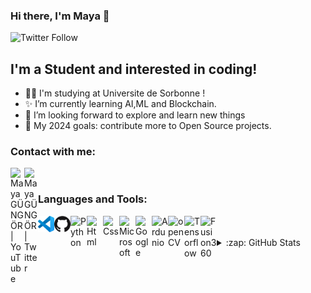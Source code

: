 ### Hi there, I'm Maya 👋
![Twitter Follow](https://img.shields.io/twitter/follow/EMayaGungor?color=%231DA1F2&logo=twitter&style=flat-square)

## I'm a Student and interested in coding!

- 👩‍🎓 I'm studying at Universite de Sorbonne !
- ✨ I’m currently learning AI,ML and Blockchain.
- 👀 I’m looking forward to explore and learn new things
- 🎁 My 2024 goals: contribute more to Open Source projects.

### Contact with me:

[<img align="left" alt="Maya GÜNGÖR | YouTube" width="22px" src="https://cdn.jsdelivr.net/npm/simple-icons@v3/icons/youtube.svg" />][youtube]
[<img align="left" alt="Maya GÜNGÖR | Twitter" width="22px" src="https://cdn.jsdelivr.net/npm/simple-icons@v3/icons/twitter.svg" />][twitter]

<br />

### Languages and Tools:

<img align="left" alt="Visual Studio Code" width="26px" src="https://raw.githubusercontent.com/github/explore/80688e429a7d4ef2fca1e82350fe8e3517d3494d/topics/visual-studio-code/visual-studio-code.png"/>
<img align="left" alt="GitHub" width="26px" src="https://raw.githubusercontent.com/github/explore/78df643247d429f6cc873026c0622819ad797942/topics/github/github.png"/>
<img align="left" alt="Python" width="26px" src="https://www.python.org/static/opengraph-icon-200x200.png"/>
<img align="left" alt="Html" width="26px" src="https://upload.wikimedia.org/wikipedia/commons/thumb/6/61/HTML5_logo_and_wordmark.svg/1920px-HTML5_logo_and_wordmark.svg.png"/>
<img align="left" alt="Css" width="26px" src="https://upload.wikimedia.org/wikipedia/commons/d/d5/CSS3_logo_and_wordmark.svg"/>
<img align="left" alt="Microsoft" width="26px" src="https://pbs.twimg.com/profile_images/1062993041324171265/CcUjyxc9_400x400.jpg"/>
<img align="left" alt="Google" width="26px" src="https://lz3g.com/wp-content/uploads/google-docs-icons.jpg"/>
<img align="left" alt="Ardunio" width="26px" src="https://upload.wikimedia.org/wikipedia/commons/thumb/8/87/Arduino_Logo.svg/720px-Arduino_Logo.svg.png"/>
<img align="left" alt="openCV" width="26px" src="https://upload.wikimedia.org/wikipedia/commons/thumb/3/32/OpenCV_Logo_with_text_svg_version.svg/1200px-OpenCV_Logo_with_text_svg_version.svg.png"/>
<img align="left" alt="Tensorflow" width="26px" src="https://upload.wikimedia.org/wikipedia/commons/thumb/2/2d/Tensorflow_logo.svg/langfr-220px-Tensorflow_logo.svg.png"/>
<img align="left" alt="Fusion360" width="26px" src="https://autodesk.gallerycdn.vsassets.io/extensions/autodesk/hsm-post-processor/3.4.0/1602693507640/Microsoft.VisualStudio.Services.Icons.Default"/>

<br />
<br />


<details>
 <summary>:zap: GitHub Stats</summary> 

  <img align="left" alt="elifmgungor's GitHub Stats" src="https://github-readme-stats.codestackr.vercel.app/api?username=elifmgungor&show_icons=true&hide_border=true" />

</details>

[website]: http://saintbenoitsanat.blog/
[twitter]:https://twitter.com/EMayaGungor
[youtube]: https://www.youtube.com/channel/UC7oNnGRiE1cSyWaeIjqlXIA?view_as=subscriber
